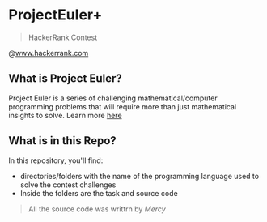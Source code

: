 # ProjectEuler+
> HackerRank Contest

@<a href="https://www.hackerrank.com/contests">www.hackerrank.com</a>

## What is Project Euler?
Project Euler is a series of challenging mathematical/computer programming problems that will require more than just mathematical insights to solve. 
Learn more <a href="https://projecteuler.net/">here</a>

## What is in this Repo?
In this repository, you'll find:
- directories/folders with the name of the programming language used to solve the contest challenges
- Inside the folders are the task and source code

> All the source code was writtrn by *Mercy*
